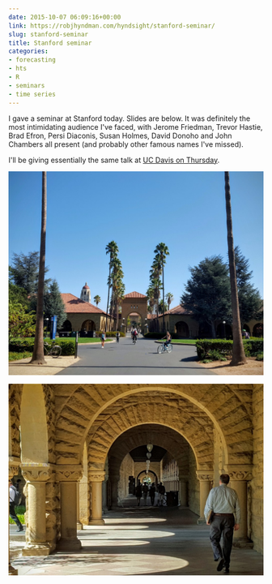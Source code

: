 ```yaml
---
date: 2015-10-07 06:09:16+00:00
link: https://robjhyndman.com/hyndsight/stanford-seminar/
slug: stanford-seminar
title: Stanford seminar
categories:
- forecasting
- hts
- R
- seminars
- time series
---
```


I gave a seminar at Stanford today. Slides are below. It was definitely the most intimidating audience I've faced, with Jerome Friedman, Trevor Hastie, Brad Efron, Persi Diaconis, Susan Holmes, David Donoho and John Chambers all present (and probably other famous names I've missed).

I'll be giving essentially the same talk at [UC Davis on Thursday](http://www.stat.ucdavis.edu/seminars/library/2015-16/fall15/100815-hyndman.html).<!-- more -->



[![20151006_131759](/files/20151006_131759-1024x818.jpg)](/files/20151006_131759.jpg)

[![20151006_132640](/files/20151006_132640-1024x768.jpg)](/files/20151006_132640.jpg)
